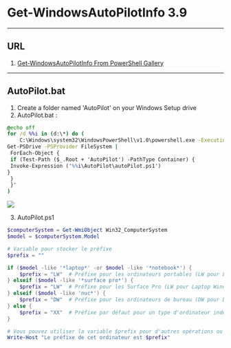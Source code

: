 # Get-WindowsAutoPilotInfo 3.9

---

## URL
1. [Get-WindowsAutoPilotInfo From PowerShell Gallery](https://www.powershellgallery.com/packages/Get-WindowsAutoPilotInfo/3.9)

---

## AutoPilot.bat
1. Create a folder named 'AutoPilot' on your Windows Setup drive
2. AutoPilot.bat :
````bat
@echo off
for /d %%i in (d:\*) do (
    C:\Windows\system32\WindowsPowerShell\v1.0\powershell.exe -ExecutionPolicy Bypass -Command "& {
Get-PSDrive -PSProvider FileSystem |
 ForEach-Object {
 if (Test-Path ($_.Root + 'AutoPilot') -PathType Container) {
 Invoke-Expression ('%%i\AutoPilot\autoPilot.ps1')
}
 }
 }"
)
````
<img src="https://i.imgur.com/oMz7kaZ.png">

3. AutoPilot.ps1
````ps1
$computerSystem = Get-WmiObject Win32_ComputerSystem
$model = $computerSystem.Model

# Variable pour stocker le préfixe
$prefix = ""

if ($model -like '*laptop*' -or $model -like '*notebook*') {
    $prefix = "LW"  # Préfixe pour les ordinateurs portables (LW pour Laptop Windows)
} elseif ($model -like '*surface pro*') {
    $prefix = "LW"  # Préfixe pour les Surface Pro (LW pour Laptop Windows)
} elseif ($model -like 'nuc*') {
    $prefix = "DW"  # Préfixe pour les ordinateurs de bureau (DW pour Desktop Windows)
} else {
    $prefix = "XX"  # Préfixe par défaut pour un type d'ordinateur indéterminé (peut être modifié)
}

# Vous pouvez utiliser la variable $prefix pour d'autres opérations ou affichages.
Write-Host "Le préfixe de cet ordinateur est $prefix"
````
